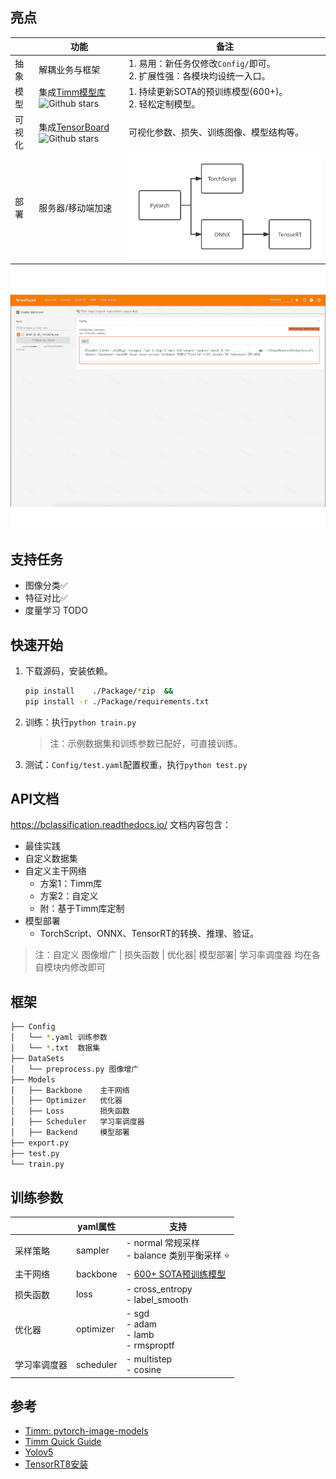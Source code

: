 ## 亮点

|          | 功能                                                         | 备注                                                         |
| -------- | ------------------------------------------------------------ | ------------------------------------------------------------ |
| 抽象     | 解耦业务与框架                                               | 1. 易用：新任务仅修改`Config/`即可。 <br/>2. 扩展性强：各模块均设统一入口。 |
| 模型     | 集成[Timm模型库](https://github.com/rwightman/pytorch-image-models) ![Github stars](https://img.shields.io/github/stars/rwightman/pytorch-image-models.svg) | 1. 持续更新SOTA的预训练模型(600+)。<br/>2. 轻松定制模型。                                   |
| 可视化   | 集成[TensorBoard](https://github.com/tensorflow/tensorboard)![Github stars](https://img.shields.io/github/stars/tensorflow/tensorboard.svg) | 可视化参数、损失、训练图像、模型结构等。                     |
| 部署 | 服务器/移动端加速                                                        | <img src="Docs/source/imgs/deploy.svg" style="zoom:80%;" /> |

<div align=center><img src="./Docs/source/imgs/tsdb.gif" ></div>



## 支持任务

- 图像分类✅
- 特征对比✅
- 度量学习  TODO

## 快速开始

1. 下载源码，安装依赖。
    ```bash
    pip install    ./Package/*zip  &&
    pip install -r ./Package/requirements.txt 
    ```
    
2. 训练：执行`python train.py`

    > 注：示例数据集和训练参数已配好，可直接训练。

3. 测试：`Config/test.yaml`配置权重，执行`python test.py`

## API文档

https://bclassification.readthedocs.io/   文档内容包含：

- 最佳实践
- 自定义数据集
- 自定义主干网络
  - 方案1：Timm库
  - 方案2：自定义
  - 附：基于Timm库定制
- 模型部署
  - TorchScript、ONNX、TensorRT的转换、推理、验证。

> 注：自定义 图像增广 | 损失函数 | 优化器| 模型部署| 学习率调度器 均在各自模块内修改即可

## 框架

```bash
├── Config
│   └── *.yaml 训练参数
│   └── *.txt  数据集 
├── DataSets
│   └── preprocess.py 图像增广
├── Models
│   ├── Backbone    主干网络
│   ├── Optimizer   优化器
│   ├── Loss        损失函数
│   ├── Scheduler   学习率调度器
│   ├── Backend     模型部署
├── export.py
├── test.py
└── train.py
```



## 训练参数

|              | yaml属性  | 支持                                                         |
| ------------ | --------- | ------------------------------------------------------------ |
| 采样策略     | sampler   | - normal     常规采样<br>- balance    类别平衡采样 ⭐️         |
| 主干网络     | backbone  | - [600+ SOTA预训练模型](https://bclassification.readthedocs.io/en/latest/backbone.html)  |
| 损失函数     | loss      | - cross_entropy<br>- label_smooth         |
| 优化器       | optimizer | - sgd<br/>- adam<br/>- lamb<br/>- rmsproptf  |
| 学习率调度器 | scheduler | - multistep<br/>- cosine                                     |

## 参考
- [Timm: pytorch-image-models](https://github.com/rwightman/pytorch-image-models)
- [Timm Quick Guide](https://towardsdatascience.com/getting-started-with-pytorch-image-models-timm-a-practitioners-guide-4e77b4bf9055)
- [Yolov5](https://github.com/ultralytics/yolov5)
- [TensorRT8安装](https://www.codeleading.com/article/48816068405/)

